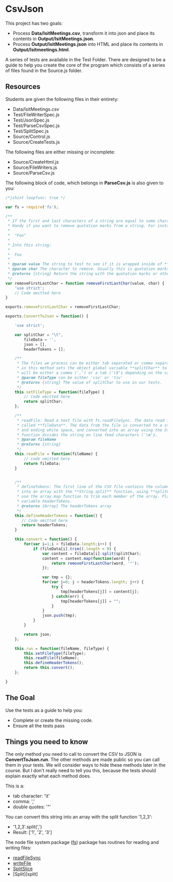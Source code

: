 # CsvJson

This project has two goals:

- Process **Data/IsitMeetings.csv**, transform it into json and place its contents in **Output/IsitMeetings.json**.
- Process **Output/IsitMeetings.json** into HTML and place its contents in **Output/Isitmeetings.html**.

A series of tests are available in the Test Folder. There are designed to be a guide to help you create the core of
the program which consists of a series of files found in the Source.js folder.

## Resources

Students are given the following files in their entirety:

- Data/IsitMeetings.csv
- Test/FileWriterSpec.js
- Test/JsonSpec.js
- Test/ParseCsvSpec.js
- Test/SplitSpec.js
- Source/Control.js
- Source/CreateTests.js

The following files are either missing or incomplete:

- Source/CreateHtml.js
- Source/FileWriters.js
- Source/ParseCsv.js

The following block of code, which belongs in **ParseCsv.js** is also given to you:

```JavaScript
/*jshint loopfunc: true */

var fs = require('fs');

/**
 * If the first and last characters of a string are equal to some character, then remove them.
 * Handy if you want to remove quotation marks from a string. For instance, it convents this string:
 *
 * 	"Foo"
 *
 * Into this string:
 *
 * 	Foo
 *
 * @param value The string to test to see if it is wrapped inside of **char**.
 * @param char The character to remove. Usually this is quotation marks ("), but it could be any character.
 * @returns {string} Return the string with the quotation marks or other character sliced off.
 */
var removeFirstLastChar = function removeFirstLastChar(value, char) {
	'use strict';
	// Code omitted here
}

exports.removeFirstLastChar = removeFirstLastChar;

exports.ConvertToJson = function() {

	'use strict';

	var splitChar = "\t",
		fileData = '',
		json = [],
		headerTokens = [];

	/**
	 * The files we process can be either tab separated or comma separated. A switch statement
	 * in this method sets the object global variable **splitChar** to a single character. The character
	 * will be either a comma (',') or a tab ('\t') depending on the value of **fileType**.
	 * @param fileType can be either 'csv' or 'tsv'
	 * @returns {string} The value of splitChar to use in our tests.
	 */
	this.setFileType = function(fileType) {
        // Code omitted here
		return splitChar;
	};

	/**
	 * readFile: Read a text file with fs.readFileSync. The data read from the file is stored in an object global
	 * called **fileData**. The data from the file is converted to a string, trimmed to remove beginning
	 * and ending white space, and converted into an array using the String,split function. The split
	 * function divides the string on line feed characters ('\n').
	 * @param fileName
	 * @returns {string}
	 */
	this.readFile = function(fileName) {
		// code omitted here
		return fileData;
	}


	/**
	 * defineTokens: The first line of the CSV file contains the column names. Access this data and convert it
	 * into an array with the **String.split** function, using **splitChar** as the parameter. If you can,
	 * use the array.map function to trim each member of the array. Place the results in the object global
	 * variable headerTokens.
	 * @returns {Array} The headerTokens array
	 */
	this.defineHeaderTokens = function() {
	   // Code omitted here
	   return headerTokens;
	}

	this.convert = function() {
		for(var i=1;i < fileData.length;i++) {
			if (fileData[i].trim().length > 0) {
				var content = fileData[i].split(splitChar);
				content = content.map(function(word) {
					return removeFirstLastChar(word, '"');
				});

				var tmp = {};
				for(var j=0; j < headerTokens.length; j++) {
					try {
						tmp[headerTokens[j]] = content[j];
					} catch(err) {
						tmp[headerTokens[j]] = "";
					}
				}
				json.push(tmp);
			}
		}

		return json;
	};

	this.run = function(fileName, fileType) {
		this.setFileType(fileType);
		this.readFile(fileName);
		this.defineHeaderTokens();
		return this.convert();
	};

}

```

## The Goal

Use the tests as a guide to help you:

- Complete or create the missing code.
- Ensure all the tests pass

## Things you need to know

The only method you need to call to convert the CSV to JSON is **ConvertToJson.run**. The other methods are made
public so you can call them in your tests. We will consider ways to hide these methods later in the course. But
I don't really need to tell you this, because the tests should explain exactly what each method does.

This is a:

- tab character: '\t'
- comma: ','
- double quotes: '"'

You can convert this string into an array with the split function '1,2,3':

- '1,2,3'.split(',')
- Result: ['1', '2', '3']

The node file system package ([fs](http://nodejs.org/api/fs.html)) package has routines for reading and writing files:

- [readFileSync](http://nodejs.org/api/fs.html#fs_fs_readfilesync_filename_options)
- [writeFile](http://nodejs.org/api/fs.html#fs_fs_writefile_filename_data_options_callback)
- [SplitSlice][splitslice]
- [Split][split]

[splitslice]: https://github.com/charliecalvert/Prog272-Assignments/blob/master/Week02-SplitSlice/README.md

